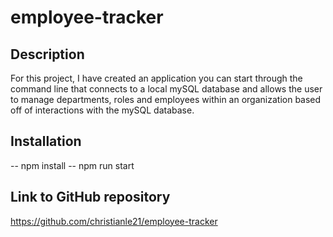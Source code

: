 # employee-tracker

## Description


For this project, I have created an application you can start through the command line that connects to a local mySQL database and allows the user to manage departments, roles and employees within an organization based off of interactions with the mySQL database.


## Installation

-- npm install
-- npm run start


## Link to GitHub repository

https://github.com/christianle21/employee-tracker
